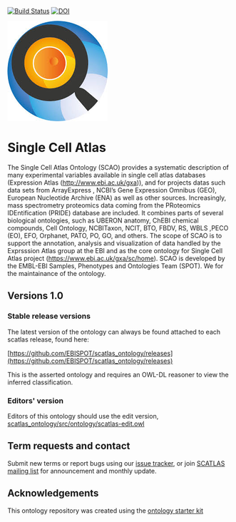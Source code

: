 [![Build Status](https://travis-ci.org/EBISPOT/SCAtlas.svg?branch=master)](https://travis-ci.org/EBISPOT/SCAtlas)
[![DOI](https://zenodo.org/badge/13996/EBISPOT/SCAtlas.svg)](https://zenodo.org/badge/latestdoi/13996/EBISPOT/SCAtlas)


![alt text](scatlas.jpeg?raw=true)

# Single Cell Atlas

The Single Cell Atlas Ontology (SCAO) provides a systematic description of many experimental variables available in single cell atlas databases (Expression Atlas (http://www.ebi.ac.uk/gxa)), and for projects datas such data sets from ArrayExpress , NCBI’s Gene Expression Omnibus (GEO), European Nucleotide Archive (ENA) as well as other sources. Increasingly, mass spectrometry proteomics data coming from the PRoteomics IDEntification (PRIDE) database are included. It combines parts of several biological ontologies, such as UBERON anatomy, ChEBI chemical compounds, Cell Ontology, NCBITaxon, NCIT, BTO, FBDV, RS, WBLS ,PECO (EO), EFO, Orphanet, PATO, PO, GO, and others. The scope of SCAO is to support the annotation, analysis and visualization of data handled by the Exprsssion Atlas group  at the EBI and as the core ontology for Single Cell Atlas project (https://www.ebi.ac.uk/gxa/sc/home). SCAO  is developed by the EMBL-EBI Samples, Phenotypes and Ontologies Team (SPOT). We for the maintainance of the ontology. 

## Versions 1.0

### Stable release versions

The latest version of the ontology can always be found attached to each scatlas release, found here:

[https://github.com/EBISPOT/scatlas_ontology/releases](https://github.com/EBISPOT/scatlas_ontology/releases)

This is the asserted ontology and requires an OWL-DL reasoner to view the inferred classification. 

### Editors' version

Editors of this ontology should use the edit version, [scatlas_ontology/src/ontology/scatlas-edit.owl](https://github.com/EBISPOT/scatlas_ontology/blob/master/src/ontology/scatlas-edit.owl)

## Term requests and contact

Submit new terms or report bugs using our [issue tracker](https://github.com/EBISPOT/scatlas_ontology/issues), or join [SCATLAS mailing list](https://listserver.ebi.ac.uk/mailman/listinfo/efo-users) for announcement and monthly update.

## Acknowledgements

This ontology repository was created using the [ontology starter kit](https://github.com/INCATools/ontology-starter-kit) 
